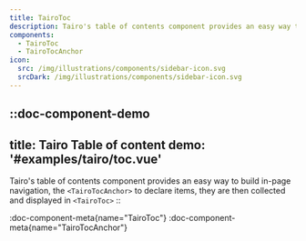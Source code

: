 ```yaml
---
title: TairoToc
description: Tairo's table of contents component provides an easy way to display the page content using the anchors on the page.
components:
  - TairoToc
  - TairoTocAnchor
icon:
  src: /img/illustrations/components/sidebar-icon.svg
  srcDark: /img/illustrations/components/sidebar-icon.svg
---
```


::doc-component-demo
---
title: Tairo Table of content
demo: '#examples/tairo/toc.vue'
---
Tairo's table of contents component provides an easy way to build in-page navigation, the `<TairoTocAnchor>` to declare items, they are then collected and displayed in `<TairoToc>`
::

:doc-component-meta{name="TairoToc"}
:doc-component-meta{name="TairoTocAnchor"}
